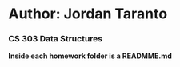# Author: Jordan Taranto
### CS 303 Data Structures

**Inside each homework folder is a READMME.md**